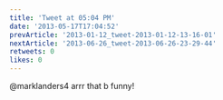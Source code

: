 ```yaml
---
title: 'Tweet at 05:04 PM'
date: '2013-05-17T17:04:52'
prevArticle: '2013-01-12_tweet-2013-01-12-13-16-01'
nextArticle: '2013-06-26_tweet-2013-06-26-23-29-44'
retweets: 0
likes: 0
---
```

@marklanders4 arrr that b funny!